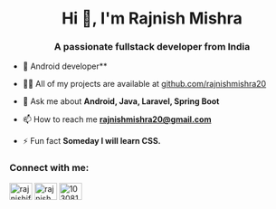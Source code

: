 <h1 align="center">Hi 👋, I'm Rajnish Mishra</h1>
<h3 align="center">A passionate fullstack developer from India</h3>

- 🔭 Android developer**

- 👨‍💻 All of my projects are available at [github.com/rajnishmishra20](github.com/rajnishmishra20)

- 💬 Ask me about **Android, Java, Laravel, Spring Boot**

- 📫 How to reach me **rajnishmishra20@gmail.com**

- ⚡ Fun fact **Someday I will learn CSS.**

<h3 align="left">Connect with me:</h3>
<p align="left">
<a href="https://twitter.com/rajnishify" target="blank"><img align="center" src="https://raw.githubusercontent.com/rahuldkjain/github-profile-readme-generator/master/src/images/icons/Social/twitter.svg" alt="rajnishify" height="30" width="40" /></a>
<a href="https://linkedin.com/in/rajnishmishra20" target="blank"><img align="center" src="https://raw.githubusercontent.com/rahuldkjain/github-profile-readme-generator/master/src/images/icons/Social/linked-in-alt.svg" alt="rajnishmishra20" height="30" width="40" /></a>
<a href="https://stackoverflow.com/users/1030813" target="blank"><img align="center" src="https://raw.githubusercontent.com/rahuldkjain/github-profile-readme-generator/master/src/images/icons/Social/stack-overflow.svg" alt="1030813" height="30" width="40" /></a>
</p>
